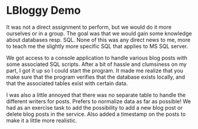 # LBloggy Demo

It was not a direct assignment to perform, but we would do it more ourselves or in a group. The goal was that we would gain some knowledge about databases resp. SQL. None of this was any direct news to me, more to teach me the slightly more specific SQL that applies to MS SQL server.

We got access to a console application to handle various blog posts with some associated SQL scripts. After a bit of hassle and clumsiness on my part, I got it up so I could start the program. It made me realize that you make sure that the program verifies that the database exists locally, and that the associated tables exist with certain data.
 
I was also a little annoyed that there was no separate table to handle the different writers for posts. Prefers to normalize data as far as possible! We had as an exercise task to add the possibility to add a new blog post or delete blog posts in the service. Also added a timestamp on the posts to make it a little more realistic.
